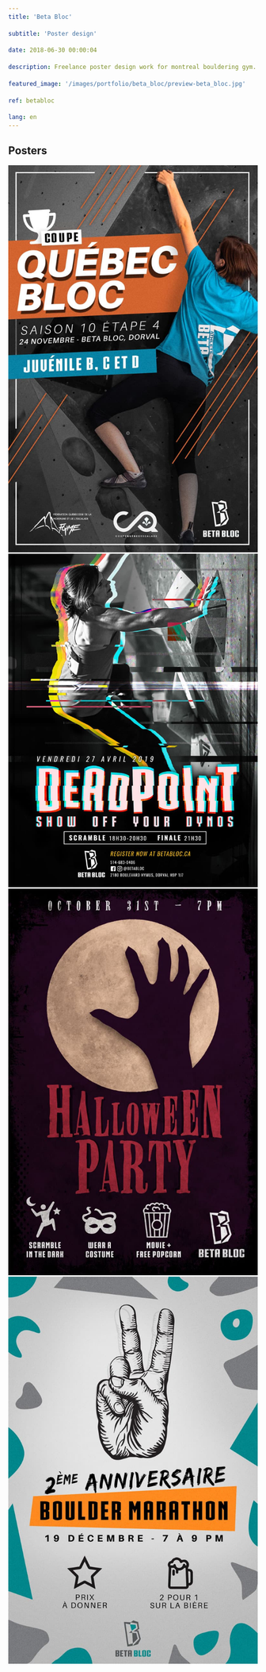 ```yaml
---
title: 'Beta Bloc'

subtitle: 'Poster design'

date: 2018-06-30 00:00:04

description: Freelance poster design work for montreal bouldering gym.

featured_image: '/images/portfolio/beta_bloc/preview-beta_bloc.jpg'

ref: betabloc

lang: en
---
```



## Posters

<div class="gallery" data-columns="2">
	<img src="/images/portfolio/beta_bloc/coupe_quebec.jpg">
	<img src="/images/portfolio/beta_bloc/deadpoint4.jpg">
	<img src="/images/portfolio/beta_bloc/halloween.jpg">
	<img src="/images/portfolio/beta_bloc/2_year_anniversary.jpg">
</div>